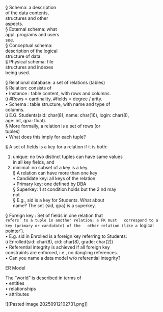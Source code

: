 § Schema: a description  
of the data contents,  
structures and other  
aspects.  
§ External schema: what  
appl. programs and users  
see.  
§ Conceptual schema:  
description of the logical  
structure of data.  
§ Physical schema: file  
structures and indexes  
being used.


§ Relational database: a set of relations (tables)  
§ Relation: consists of  
• Instance : table content, with rows and columns.  
ü #Rows = cardinality, #fields = degree / arity.  
• Schema : table structure, with name and type of  
columns.  
ü E.G. Students(sid: char(8), name: char(16), login: char(8),  
age: int, gpa: float).  
§ More formally, a relation is a set of rows (or  
tuples)  
• What does this imply for each tuple?

§ A set of fields is a key for a relation if it is both:  
1. unique: no two distinct tuples can have same values  
in all key fields, and  
2. minimal: no subset of a key is a key.  
§ A relation can have more than one key  
• Candidate key: all keys of the relation  
• Primary key: one defined by DBA  
§ Superkey: 1 st condition holds but the 2 nd may  
not  
§ E.g., sid is a key for Students. What about  
name? The set {sid, gpa} is a superkey.

§ Foreign key : Set of fields in one relation that  
`refers’ to a tuple in another relation; a FK must  
correspond to a key (primary or candidate) of the  
other relation (like a `logical pointer’).  
• E.g. sid in Enrolled is a foreign key referring to Students:  
ü Enrolled(sid: char(8), cid: char(8), grade: char(2))  
• Referential integrity is achieved if all foreign key  
constraints are enforced, i.e., no dangling references.  
• Can you name a data model w/o referential integrity?

ER Model 

The “world” is described in terms of  
• entities  
• relationships  
• attributes

![[Pasted image 20250912102731.png]]